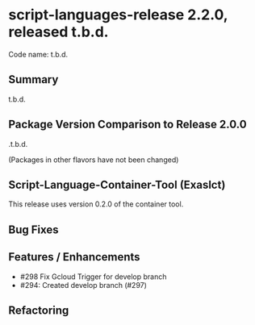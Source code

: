 # script-languages-release 2.2.0, released t.b.d.

Code name: t.b.d.

## Summary

t.b.d.

## Package Version Comparison to Release 2.0.0

.t.b.d.

  (Packages in other flavors have not been changed)
  
## Script-Language-Container-Tool (Exaslct)

This release uses version 0.2.0 of the container tool.

## Bug Fixes


## Features / Enhancements
 - #298 Fix Gcloud Trigger for develop branch
 - #294: Created develop branch (#297)


## Refactoring
